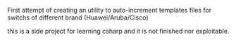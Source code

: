 First attempt of creating an utility to auto-increment templates files for switchs of different brand (Huawei/Aruba/Cisco)

this is a side project for learning csharp and it is not finished nor exploitable. 

